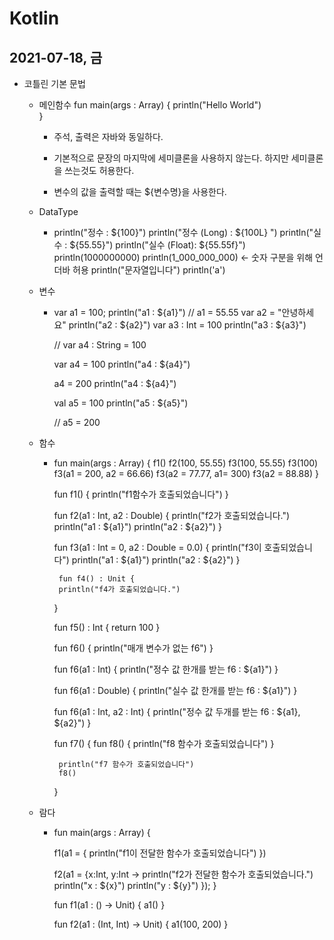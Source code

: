 # Kotlin

## 2021-07-18, 금

- 코틀린 기본 문법

  - 메인함수 
     fun main(args : Array<String>) {
        println("Hello World")  
     }

     - 주석, 출력은 자바와 동일하다.

     - 기본적으로 문장의 마지막에 세미클론을 사용하지 않는다.
    하지만 세미클론을 쓰는것도 허용한다. 

     - 변수의 값을 출력할 때는 ${변수명}을 사용한다.  

  - DataType

     - println("정수 : ${100}")
       println("정수 (Long) : ${100L} ")
       println("실수 : ${55.55}")
       println("실수 (Float): ${55.55f}")
       println(1000000000)
       println(1_000_000_000) <- 숫자 구분을 위해 언더바 허용
       println("문자열입니다")
       println('a')
     
  - 변수

     - var a1 = 100;
       println("a1 : ${a1}")
       // a1 = 55.55
       var a2 = "안녕하세요"
       println("a2 : ${a2}")
       var a3 : Int = 100
       println("a3 : ${a3}")

       // var a4 : String = 100

       var a4 = 100
       println("a4 : ${a4}")

       a4 = 200
       println("a4 : ${a4}")

       val a5 = 100
       println("a5 : ${a5}")

       // a5 = 200

   - 함수

     - fun main(args : Array<String>) {
       f1()
       f2(100, 55.55)
       f3(100, 55.55)
       f3(100)
       f3(a1 = 200, a2 = 66.66)
       f3(a2 = 77.77, a1= 300)
       f3(a2 = 88.88)
        }

       fun f1() {
          println("f1함수가 호출되었습니다")
        }

       fun f2(a1 : Int, a2 : Double) {
          println("f2가 호출되었습니다.")
          println("a1 : ${a1}")
          println("a2 : ${a2}")
         }

       fun f3(a1 : Int = 0, a2 : Double = 0.0) {
          println("f3이 호출되었습니다")
          println("a1 : ${a1}")
          println("a2 : ${a2}")
         }

            fun f4() : Unit {
            println("f4가 호출되었습니다.")
         }

       fun f5() : Int {
            return 100
         }

       fun f6() {
          println("매개 변수가 없는 f6")
         }

       fun f6(a1 : Int) {
            println("정수 값 한개를 받는 f6 : ${a1}")
         }

       fun f6(a1 : Double) {
            println("실수 값 한개를 받는 f6 : ${a1}")
         }

       fun f6(a1 : Int, a2 : Int) {
            println("정수 값 두개를 받는 f6 : ${a1}, ${a2}")
         }

       fun f7() {
            fun f8() {
                println("f8 함수가 호출되었습니다")
            }

            println("f7 함수가 호출되었습니다")
            f8()
         }

   - 람다

       - fun main(args : Array<String>) {

          f1(a1 = {
            println("f1이 전달한 함수가 호출되었습니다")
          })

          f2(a1 = {x:Int, y:Int ->
            println("f2가 전달한 함수가 호출되었습니다.")
            println("x : ${x}")
            println("y : ${y}")
            });
         }

         fun f1(a1 : () -> Unit) {
           a1()
         }

         fun f2(a1 : (Int, Int) -> Unit) {
           a1(100, 200)
         }
         